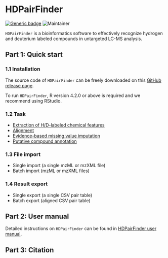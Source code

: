 # HDPairFinder
[![Generic badge](https://img.shields.io/badge/HDPairFinder-ver_1.0-<COLOR>.svg)](https://github.com/HuanLab/HDPairFinder)
![Maintainer](https://img.shields.io/badge/maintainer-Tingting_Zhao,_Tao_Huan-blue)

`HDPairFinder` is a bioinformatics software to effectively recognize hydrogen and deuterium labeled compounds in untargeted LC-MS  analysis.

## Part 1: Quick start
### 1.1 Installation
The source code of `HDPairFinder` can be freely downloaded on this [GitHub release page](https://github.com/HuanLab/HDPairFinder/releases/tag/v1.0).

To run `HDPairFinder`, R version 4.2.0 or above is required and we recommend using RStudio.
### 1.2 Task

- [Extraction of H/D-labeled chemical features](https://github.com/HuanLab/HDPairFinder)
- [Alignment](https://github.com/HuanLab/HDPairFinder)
- [Evidence-based missing value imputation](https://github.com/HuanLab/HDPairFinder)
- [Putative compound annotation](https://github.com/HuanLab/HDPairFinder)

### 1.3 File import
- Single import (a single mzML or mzXML file)
- Batch import (mzML or mzXML files)
### 1.4 Result export
- Single export (a single CSV pair table) 
- Batch export (aligned CSV pair table)

## Part 2: User manual
Detailed instructions on `HDPairFinder` can be found in [HDPairFinder user manual](https://github.com/HuanLab/HDPairFinder).

## Part 3: Citation


